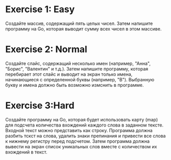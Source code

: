 # Exercise 1: Easy
 Создайте массив, содержащий пять целых чисел. Затем напишите программу на Go, которая выводит сумму всех чисел в этом массиве.

 # Exercise 2: Normal
Создайте слайс, содержащий несколько имен (например, "Анна",
"Борис", "Валентин" и т.д.). Затем напишите программу, которая перебирает этот слайс и выводит на экран только имена, начинающиеся с определенной буквы (например, "В"). Выбранную букву и имена должно быть возможно измснить в программе.

 # Exercise 3:Hard
Создайте программу на Go, которая будет использовать карту (map) для подсчета количества вхождений каждого слова в заданном тексте.
Входной текст можно представить как строку. Программа должна разбить тскст на слова, удалить знаки препинания и привести все слова к нижнему регистру перед подсчетом. Затем программа должна вывести на экран список уникальных слов вместе с количеством их вхождений в текст.